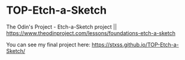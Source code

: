 # TOP-Etch-a-Sketch
The Odin's Project - Etch-a-Sketch project || https://www.theodinproject.com/lessons/foundations-etch-a-sketch

You can see my final project here: https://stxss.github.io/TOP-Etch-a-Sketch/
